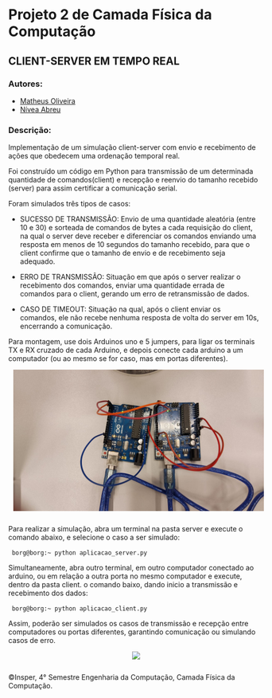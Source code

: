 # Projeto 2 de Camada Física da Computação 
## CLIENT-SERVER EM TEMPO REAL 

### Autores:
* [Matheus Oliveira](https://github.com/matheus-1618)
* [Nívea Abreu](https://github.com/niveaabreu)

### Descrição:
Implementação de um simulação client-server com envio e recebimento de ações que obedecem uma ordenação temporal real.


Foi construído um código em Python para transmissão de um determinada quantidade de comandos(client) e recepção e reenvio do tamanho recebido (server) para assim certificar a comunicação serial.


Foram simulados três tipos de casos:
- SUCESSO DE TRANSMISSÃO: Envio de uma quantidade aleatória (entre 10 e 30) e sorteada de comandos de bytes a cada requisição do client, na qual o server deve receber e diferenciar os comandos enviando uma resposta em menos de 10 segundos do tamanho recebido, para que o client confirme que o tamanho de envio e de recebimento seja adequado.

- ERRO DE TRANSMISSÃO: Situação em que após o server realizar o recebimento dos comandos, enviar uma quantidade errada de comandos para o client, gerando um erro de retransmissão de dados.

- CASO DE TIMEOUT: Situação na qual, após o client enviar os comandos, ele não recebe nenhuma resposta de volta do server em 10s, encerrando a comunicação.

Para montagem, use dois Arduinos uno e 5 jumpers, para ligar os terminais TX e RX cruzado de cada Arduino, e depois conecte cada arduino a um computador (ou ao mesmo se for caso, mas em portas diferentes).
<center><img src="arduinos.jpeg"  style="float: center; margin: 0px 0px 10px 10px"></center>

Para realizar a simulação, abra um terminal na pasta server e execute o comando abaixo, e selecione o caso a ser simulado:

```console
 borg@borg:~ python aplicacao_server.py
```
Simultaneamente, abra outro terminal, em outro computador conectado ao arduino, ou em relação a outra porta no mesmo computador e execute, dentro da pasta client. o comando baixo, dando inicio a transmissão e recebimento dos dados:
```console
 borg@borg:~ python aplicacao_client.py
```

Assim, poderão ser simulados os casos de transmissão e recepção entre computadores ou portas diferentes, garantindo comunicação ou simulando casos de erro.

 <center><img src="groot.gif"  style="float: center; margin: 0px 0px 10px 10px"></center>

 ©Insper, 4° Semestre Engenharia da Computação, Camada Física da Computação.